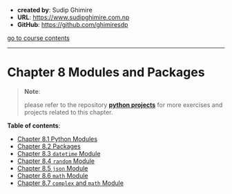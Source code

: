 - **created by**: Sudip Ghimire
- **URL**: https://www.sudipghimire.com.np
- **GitHub**: https://github.com/ghimiresdp

[go to course contents](https://github.com/ghimiresdp/python-notes/)
<hr>

# Chapter 8 Modules and Packages

> **Note**:
>
> please refer to the repository
> **[python projects](https://github.com/ghimiresdp/python-projects)** for more
> exercises and projects related to this chapter.
>
>
**Table of contents**:

- [Chapter 8.1 Python Modules](chapter%208.1%20modules.md)
- [Chapter 8.2 Packages](chapter%208.2%20packages.md)
- [Chapter 8.3 `datetime` Module](chapter%208.3%20datetime.md)
- [Chapter 8.4 `random` Module](chapter%208.4%20random.md)
- [Chapter 8.5 `json` Module](chapter%208.5%20json.md)
- [Chapter 8.6 `math` Module](chapter%208.6%20math.md)
- [Chapter 8.7 `complex` and `math` Module](chapter%208.7%20complex%20and%20cmath.md)
